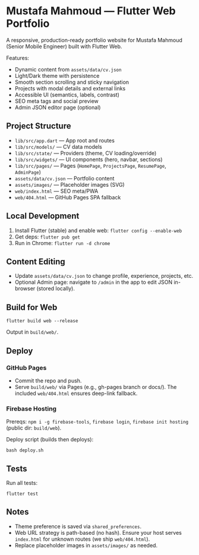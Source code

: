 # Mustafa Mahmoud — Flutter Web Portfolio

A responsive, production-ready portfolio website for Mustafa Mahmoud (Senior Mobile Engineer) built with Flutter Web.

Features:
- Dynamic content from `assets/data/cv.json`
- Light/Dark theme with persistence
- Smooth section scrolling and sticky navigation
- Projects with modal details and external links
- Accessible UI (semantics, labels, contrast)
- SEO meta tags and social preview
- Admin JSON editor page (optional)

## Project Structure
- `lib/src/app.dart` — App root and routes
- `lib/src/models/` — CV data models
- `lib/src/state/` — Providers (theme, CV loading/override)
- `lib/src/widgets/` — UI components (hero, navbar, sections)
- `lib/src/pages/` — Pages (`HomePage`, `ProjectsPage`, `ResumePage`, `AdminPage`)
- `assets/data/cv.json` — Portfolio content
- `assets/images/` — Placeholder images (SVG)
- `web/index.html` — SEO meta/PWA
- `web/404.html` — GitHub Pages SPA fallback

## Local Development
1) Install Flutter (stable) and enable web: `flutter config --enable-web`
2) Get deps: `flutter pub get`
3) Run in Chrome: `flutter run -d chrome`

## Content Editing
- Update `assets/data/cv.json` to change profile, experience, projects, etc.
- Optional Admin page: navigate to `/admin` in the app to edit JSON in-browser (stored locally).

## Build for Web
```
flutter build web --release
```
Output in `build/web/`.

## Deploy

### GitHub Pages
- Commit the repo and push.
- Serve `build/web/` via Pages (e.g., gh-pages branch or docs/). The included `web/404.html` ensures deep-link fallback.

### Firebase Hosting
Prereqs: `npm i -g firebase-tools`, `firebase login`, `firebase init hosting` (public dir: `build/web`).

Deploy script (builds then deploys):
```
bash deploy.sh
```

## Tests
Run all tests:
```
flutter test
```

## Notes
- Theme preference is saved via `shared_preferences`.
- Web URL strategy is path-based (no hash). Ensure your host serves `index.html` for unknown routes (we ship `web/404.html`).
- Replace placeholder images in `assets/images/` as needed.
